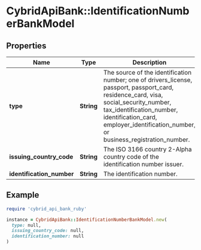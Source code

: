 # CybridApiBank::IdentificationNumberBankModel

## Properties

| Name | Type | Description | Notes |
| ---- | ---- | ----------- | ----- |
| **type** | **String** | The source of the identification number; one of drivers_license, passport, passport_card, residence_card, visa, social_security_number, tax_identification_number, identification_card, employer_identification_number, or business_registration_number. |  |
| **issuing_country_code** | **String** | The ISO 3166 country 2-Alpha country code of the identification number issuer. |  |
| **identification_number** | **String** | The identification number. |  |

## Example

```ruby
require 'cybrid_api_bank_ruby'

instance = CybridApiBank::IdentificationNumberBankModel.new(
  type: null,
  issuing_country_code: null,
  identification_number: null
)
```

